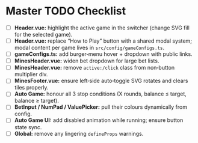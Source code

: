 # Master TODO Checklist

- [ ] **Header.vue:** highlight the active game in the switcher (change SVG fill for the selected game).
- [ ] **Header.vue:** replace “How to Play” button with a shared modal system; modal content per game lives in `src/config/gameConfigs.ts`.
- [ ] **gameConfigs.ts:** add burger‑menu hover + dropdown with public links.
- [ ] **MinesHeader.vue:** widen bet dropdown for large bet lists.
- [ ] **MinesHeader.vue:** remove `active:/click` class from non‑button multiplier div.
- [ ] **MinesFooter.vue:** ensure left‑side auto‑toggle SVG rotates and clears tiles properly.
- [ ] **Auto Game:** honour all 3 stop conditions (X rounds, balance ≤ target, balance ≥ target).
- [ ] **BetInput / NumPad / ValuePicker:** pull their colours dynamically from config.
- [ ] **Auto Game UI:** add disabled animation while running; ensure button state sync.
- [ ] **Global:** remove any lingering `defineProps` warnings.
